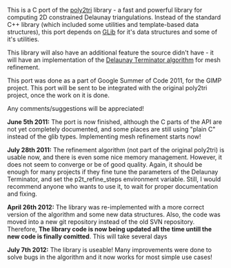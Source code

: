 This is a C port of the [poly2tri](http://code.google.com/p/poly2tri/) library - a fast and powerful library for computing 2D constrained Delaunay triangulations. Instead of the standard C++ library (which included some utilities and template-based data structures), this port depends on [GLib](http://developer.gnome.org/glib/) for it's data structures and some of it's utilities.

This library will also have an additional feature the source didn't have - it will have an implementation of the [Delaunay Terminator algorithm](http://www.cs.berkeley.edu/~jrs/papers/2dj.pdf) for mesh refinement.

This port was done as a part of Google Summer of Code 2011, for the GIMP project. This port will be sent to be integrated with the original poly2tri project, once the work on it is done.

Any comments/suggestions will be appreciated!

**June 5th 2011:** The port is now finished, although the C parts of the API are not yet completely documented, and some places are still using "plain C" instead of the glib types. Implementing mesh refinement starts now!

**July 28th 2011:** The refinement algorithm (not part of the original poly2tri) is usable now, and there is even some nice memory management. However, it does not seem to converge or be of good quality. Again, it should be enough for many projects if they fine tune the parameters of the Delaunay Terminator, and set the p2t\_refine\_steps environment variable. Still, I would recommend anyone who wants to use it, to wait for proper documentation and fixing.

**April 26th 2012:** The library was re-implemented with a more correct version of the algorithm and some new data structures. Also, the code was moved into a new git repository instead of the old SVN repository. Therefore, **The library code is now being updated all the time untill the new code is finally comitted**. This will take several days

**July 7th 2012:** The library is useable! Many improvements were done to solve bugs in the algorithm and it now works for most simple use cases!